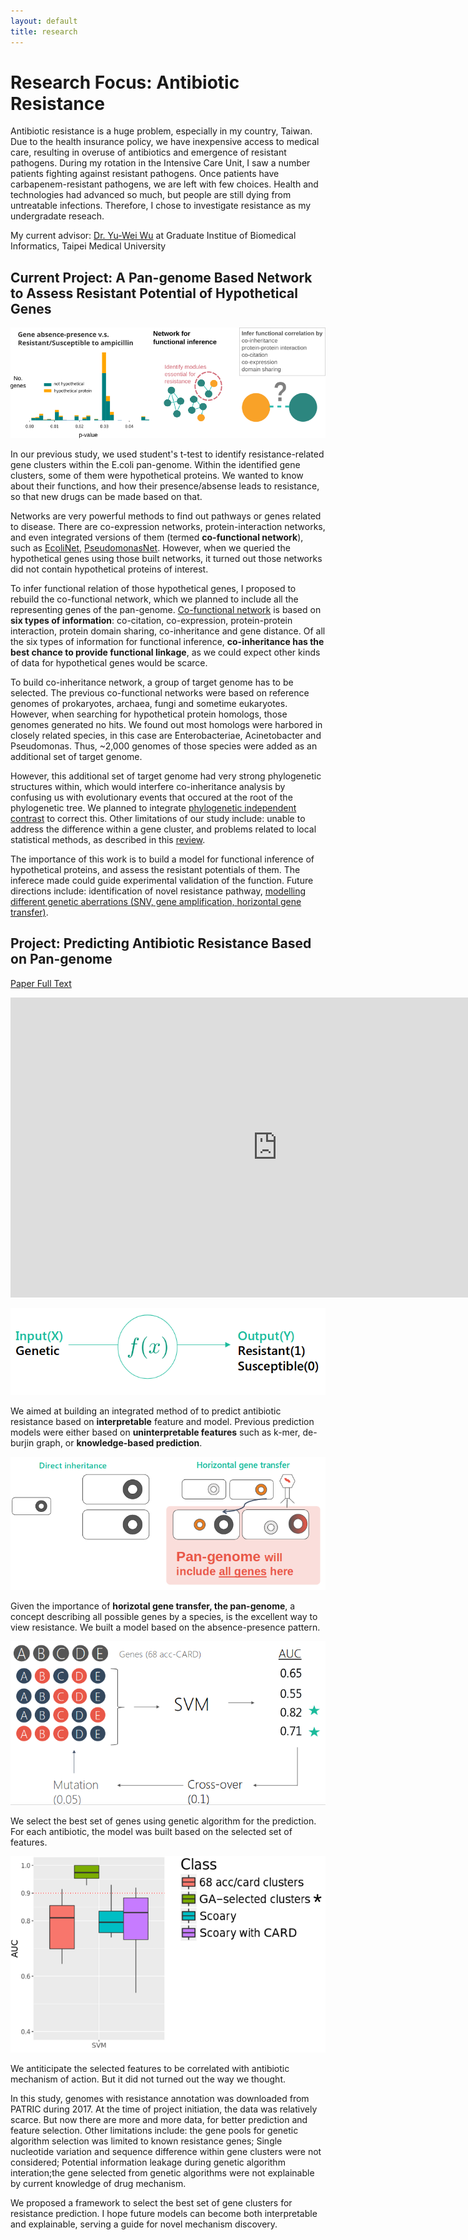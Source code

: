 ```yaml
---
layout: default
title: research
---
```


# Research Focus: Antibiotic Resistance
Antibiotic resistance is a huge problem, especially in my country, Taiwan. Due to the health insurance policy, we have inexpensive access to medical care, resulting in overuse of antibiotics and emergence of resistant pathogens. During my rotation in the Intensive Care Unit, I saw a number patients fighting against resistant pathogens. Once patients have carbapenem-resistant pathogens, we are left with few choices. Health and technologies had advanced so much, but people are still dying from untreatable infections. Therefore, I chose to investigate resistance as my undergradate reseach.

My current advisor: [Dr. Yu-Wei Wu](https://sites.google.com/site/yuwwubioinfo/home) at Graduate Institue of Biomedical Informatics, Taipei Medical University

## Current Project: A Pan-genome Based Network to Assess Resistant Potential of Hypothetical Genes
![alt text](/assets/img/panNet.png)

In our previous study, we used student's t-test to identify resistance-related gene clusters within the E.coli pan-genome. Within the identified gene clusters, some of them were hypothetical proteins. We wanted to know about their functions, and how their presence/absense leads to resistance, so that new drugs can be made based on that. 

Networks are very powerful methods to find out pathways or genes related to disease. There are co-expression networks, protein-interaction networks, and even integrated versions of them (termed **co-functional network**), such as [EcoliNet](https://www.ncbi.nlm.nih.gov/pubmed/25650278), [PseudomonasNet](https://www.nature.com/articles/srep26223#methods). However, when we queried the hypothetical genes using those built networks, it turned out those networks did not contain hypothetical proteins of interest.

To infer functional relation of those hypothetical genes, I proposed to rebuild the co-functional network, which we planned to include all the representing genes of the pan-genome. [Co-functional network](https://www.nature.com/articles/srep26223#methods) is based on **six types of information**: co-citation, co-expression, protein-protein interaction, protein domain sharing, co-inheritance and gene distance. Of all the six types of information for functional inference, **co-inheritance has the best chance to provide functional linkage**, as we could expect other kinds of data for hypothetical genes would be scarce.

To build co-inheritance network, a group of target genome has to be selected. The previous co-functional networks were based on reference genomes of prokaryotes, archaea, fungi and sometime eukaryotes. However, when searching for hypothetical protein homologs, those genomes generated no hits. We found out most homologs were harbored in closely related species, in this case are Enterobacteriae, Acinetobacter and Pseudomonas. Thus, ~2,000 genomes of those species were added as an additional set of target genome.

However, this additional set of target genome had very strong phylogenetic structures within, which would interfere co-inheritance analysis by confusing us with evolutionary events that occured at the root of the phylogenetic tree. We planned to integrate [phylogenetic independent contrast](https://www.r-phylo.org/wiki/HowTo/Phylogenetic_Independent_Contrasts) to correct this. Other limitations of our study include: unable to address the difference within a gene cluster, and problems related to local statistical methods, as described in this [review](https://www.nature.com/articles/nbt.2419).

The importance of this work is to build a model for functional inference of hypothetical proteins, and assess the resistant potentials of them. The inferece made could guide experimental validation of the function. Future directions include:  identification of novel resistance pathway, [modelling different genetic aberrations (SNV, gene amplification, horizontal gene transfer)](https://www.ncbi.nlm.nih.gov/pubmed/28849569).

## Project: Predicting Antibiotic Resistance Based on Pan-genome
[Paper Full Text](https://www.ncbi.nlm.nih.gov/pubmed/29949970)
<iframe width="853" height="480" src="https://www.youtube.com/embed/XDLfX961i_M?list=PLmX8XnLr6zeFfk6aQ9Y6HG7KsdPPuSQqG" frameborder="0" allow="accelerometer; autoplay; encrypted-media; gyroscope; picture-in-picture" allowfullscreen></iframe>

![Alt Text](/assets/img/ml_overview.png)


We aimed at building an integrated method of to predict antibiotic resistance based on **interpretable** feature and model. Previous prediction models were either based on **uninterpretable features** such as k-mer, de-burjin graph, or **knowledge-based prediction**.

![Alt Text](/assets/img/why_pang.png)

Given the importance of **horizotal gene transfer, the pan-genome**, a concept describing all possible genes by a species, is the excellent way to view resistance. We built a model based on the absence-presence pattern. 

![Genetic Algr](/assets/img/genetic_algor.png)

We select the best set of genes using genetic algorithm for the prediction. For each antibiotic, the model was built based on the selected set of features. 

![Final part](/assets/img/final_ml.png)

We antiticipate the selected features to be correlated with antibiotic mechanism of action. But it did not turned out the way we thought.
 
In this study, genomes with resistance annotation was downloaded from PATRIC during 2017. At the time of project initiation, the data was relatively scarce. But now there are more and more data, for better prediction and  feature selection. Other limitations include: the gene pools for genetic algorithm selection was limited to known resistance genes; Single nucleotide variation and sequence difference within gene clusters were not considered; Potential information leakage during genetic algorithm interation;the gene selected from genetic algorithms were not explainable by current knowledge of drug mechanism. 

We proposed a framework to select the best set of gene clusters for resistance prediction. I hope future models can become both interpretable and explainable, serving a guide for novel mechanism discovery.
